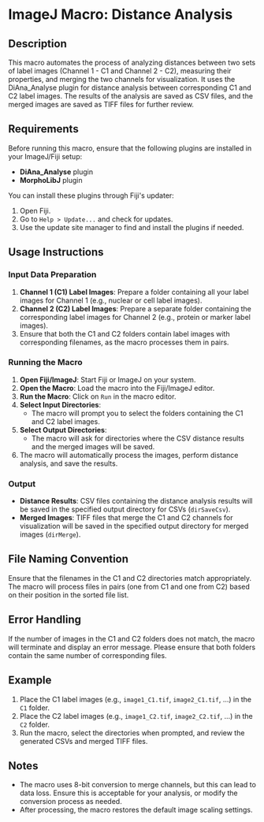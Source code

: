 # ImageJ Macro: Distance Analysis

## Description

This macro automates the process of analyzing distances between two sets of label images (Channel 1 - C1 and Channel 2 - C2), measuring their properties, and merging the two channels for visualization. It uses the DiAna_Analyse plugin for distance analysis between corresponding C1 and C2 label images. The results of the analysis are saved as CSV files, and the merged images are saved as TIFF files for further review.

## Requirements

Before running this macro, ensure that the following plugins are installed in your ImageJ/Fiji setup:
- **DiAna_Analyse** plugin
- **MorphoLibJ** plugin

You can install these plugins through Fiji's updater:
1. Open Fiji.
2. Go to `Help > Update...` and check for updates.
3. Use the update site manager to find and install the plugins if needed.

## Usage Instructions

### Input Data Preparation

1. **Channel 1 (C1) Label Images**: Prepare a folder containing all your label images for Channel 1 (e.g., nuclear or cell label images).
2. **Channel 2 (C2) Label Images**: Prepare a separate folder containing the corresponding label images for Channel 2 (e.g., protein or marker label images).
3. Ensure that both the C1 and C2 folders contain label images with corresponding filenames, as the macro processes them in pairs.

### Running the Macro

1. **Open Fiji/ImageJ**: Start Fiji or ImageJ on your system.
2. **Open the Macro**: Load the macro into the Fiji/ImageJ editor.
3. **Run the Macro**: Click on `Run` in the macro editor.
4. **Select Input Directories**: 
   - The macro will prompt you to select the folders containing the C1 and C2 label images.
5. **Select Output Directories**: 
   - The macro will ask for directories where the CSV distance results and the merged images will be saved.
6. The macro will automatically process the images, perform distance analysis, and save the results.

### Output

- **Distance Results**: CSV files containing the distance analysis results will be saved in the specified output directory for CSVs (`dirSaveCsv`).
- **Merged Images**: TIFF files that merge the C1 and C2 channels for visualization will be saved in the specified output directory for merged images (`dirMerge`).

## File Naming Convention

Ensure that the filenames in the C1 and C2 directories match appropriately. The macro will process files in pairs (one from C1 and one from C2) based on their position in the sorted file list.

## Error Handling

If the number of images in the C1 and C2 folders does not match, the macro will terminate and display an error message. Please ensure that both folders contain the same number of corresponding files.

## Example

1. Place the C1 label images (e.g., `image1_C1.tif`, `image2_C1.tif`, ...) in the `C1` folder.
2. Place the C2 label images (e.g., `image1_C2.tif`, `image2_C2.tif`, ...) in the `C2` folder.
3. Run the macro, select the directories when prompted, and review the generated CSVs and merged TIFF files.

## Notes

- The macro uses 8-bit conversion to merge channels, but this can lead to data loss. Ensure this is acceptable for your analysis, or modify the conversion process as needed.
- After processing, the macro restores the default image scaling settings.

